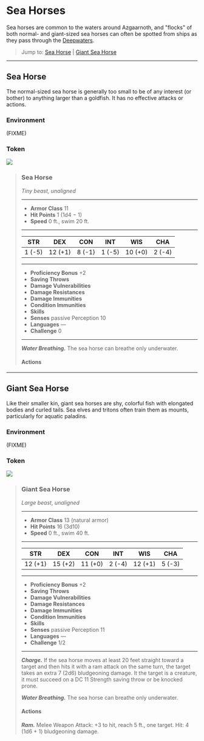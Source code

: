 # Sea Horses
Sea horses are common to the waters around Azgaarnoth, and "flocks" of both normal- and giant-sized sea horses can often be spotted from ships as they pass through the [Deepwaters](../Geography/Deepwaters.md).

> Jump to: [Sea Horse](SeaHorses.md#sea-horse) | [Giant Sea Horse](SeaHorses.md#giant-sea-horse)

---

## Sea Horse
The normal-sized sea horse is generally too small to be of any interest (or bother) to anything larger than a goldfish. It has no effective attacks or actions.

### Environment
(FIXME)

### Token
![](SeaHorse-Token.png)

>### Sea Horse
>*Tiny beast, unaligned*
>___
>- **Armor Class** 11
>- **Hit Points** 1 (1d4 − 1)
>- **Speed** 0 ft., swim 20 ft.
>___
>|**STR**|**DEX**|**CON**|**INT**|**WIS**|**CHA**|
>|:---:|:---:|:---:|:---:|:---:|:---:|
>|1 (-5)|12 (+1)|8 (-1)|1 (-5)|10 (+0)|2 (-4)|
>
>___
>- **Proficiency Bonus** +2
>- **Saving Throws** 
>- **Damage Vulnerabilities** 
>- **Damage Resistances** 
>- **Damage Immunities** 
>- **Condition Immunities** 
>- **Skills** 
>- **Senses** passive Perception 10
>- **Languages** —
>- **Challenge** 0
>___
>***Water Breathing.*** The sea horse can breathe only underwater.
>
>#### Actions

---

## Giant Sea Horse
Like their smaller kin, giant sea horses are shy, colorful fish with elongated bodies and curled tails. Sea elves and tritons often train them as mounts, particularly for aquatic paladins.

### Environment
(FIXME)

### Token
![](GiantSeaHorse-Token.png)

>### Giant Sea Horse
>*Large beast, unaligned*
>___
>- **Armor Class** 13 (natural armor)
>- **Hit Points** 16 (3d10)
>- **Speed** 0 ft., swim 40 ft.
>___
>|**STR**|**DEX**|**CON**|**INT**|**WIS**|**CHA**|
>|:---:|:---:|:---:|:---:|:---:|:---:|
>|12 (+1)|15 (+2)|11 (+0)|2 (-4)|12 (+1)|5 (-3)|
>
>___
>- **Proficiency Bonus** +2
>- **Saving Throws** 
>- **Damage Vulnerabilities** 
>- **Damage Resistances** 
>- **Damage Immunities** 
>- **Condition Immunities** 
>- **Skills** 
>- **Senses** passive Perception 11
>- **Languages** —
>- **Challenge** 1/2
>___
>***Charge.*** If the sea horse moves at least 20 feet straight toward a target and then hits it with a ram attack on the same turn, the target takes an extra 7 (2d6) bludgeoning damage. It the target is a creature, it must succeed on a DC 11 Strength saving throw or be knocked prone.
>
>***Water Breathing.*** The sea horse can breathe only underwater.
>
>#### Actions
>***Ram.*** Melee Weapon Attack: +3 to hit, reach 5 ft., one target. Hit: 4 (1d6 + 1) bludgeoning damage.
>

